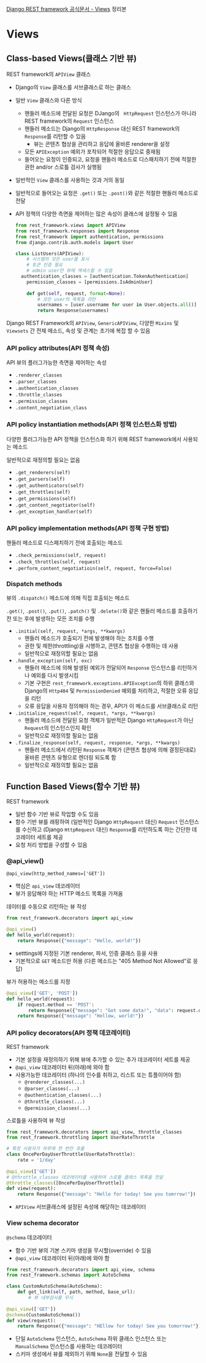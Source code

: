 [Django REST framework 공식문서 - Views](  https://www.django-rest-framework.org/api-guide/views/ ) 정리본

# Views

## Class-based Views(클래스 기반 뷰)

REST framework의 `APIView` 클래스

- Django의 `View` 클래스를 서브클래스로 하는 클래스
- 일반 `View` 클래스와 다른 방식
  - 핸들러 메소드에 전달된 요청은 DJango의 ` HttpRequest` 인스턴스가 아니라 REST framework의 `Request` 인스턴스
  - 핸들러 메소드는 Django의 `HttpResponse` 대신 REST framework의 `Response`를 리턴할 수 있음
    - 뷰는 콘텐츠 협상을 관리하고 응답에 올바른 renderer을 설정
  - 모든 `APIException` 예외가 포착되어 적절한 응답으로 중재됨
  - 들어오는 요청이 인증되고, 요청을 핸들러 메소드로 디스패치하기 전에 적절한 권한 and/or 스로틀 검사가 실행됨 

- 일반적인 `View` 클래스를 사용하는 것과 거의 동일

- 일반적으로 들어오는 요청은 `.get()` 또는 `.post()`와 같은 적절한 핸들러 메소드로 전달

- API 정책의 다양한 측면을 제어하는 많은 속성이 클래스에 설정될 수 있음

  ```python
  from rest_framework.views import APIView
  from rest_framework.responses import Response
  from rest_framework import authentication, permissions
  from django.contrib.auth.models import User
  
  class ListUsers(APIView):
      # 시스템의 모든 user를 표시
      # 토큰 인증 필요
      # admin user만 뷰에 액세스할 수 있음
  	authentication_classes = [authentication.TokenAuthentication]
      permission_classes = [permissions.IsAdminUser]
      
      def get(self, request, format=None):
          # 모든 user의 목록을 리턴
          usernames = [user.username for user in User.objects.all()]
          return Response(usernames)
  ```



Django REST Framework의 `APIView`, `GenericAPIView`, 다양한 `Mixins` 및 `Viewsets` 간 전체 메소드, 속성 및 관계는 초기에 복잡 할 수 있음



### API policy attributes(API 정책 속성)

API 뷰의 플러그가능한 측면을 제어하는 속성

- `.renderer_classes`
- `.parser_classes`
- `.authentication_classes`
- `.throttle_classes`
- `.permission_classes`
- `.content_negotiation_class`



### API policy instantiation methods(API 정책 인스턴스화 방법)

다양한 플러그가능한 API 정책을 인스턴스화 하기 위해 REST framework에서 사용되는 메소드

일반적으로 재정의할 필요는 없음

- `.get_renderers(self)`
- `.get_parsers(self)`
- `.get_authenticators(self)`
- `.get_throttles(self)`
- `.get_permissions(self)`
- `.get_content_negotiator(self)`
- `.get_exception_handler(self)`



### API policy implementation methods(API 정책 구현 방법)

핸들러 메소드로 디스패치하기 전에 호출되는 메소드

- `.check_permissions(self, request)`
- `.check_throttles(self, request)`
- `.perform_content_negotiatioin(self, request, force=False)`



### Dispatch methods

뷰의 `.dispatch()` 메소드에 의해 직접 호출되는 메소드

`.get()`, `.post()`, `.put()`, `.patch()` 및 `.delete()`와 같은 핸들러 메소드를 호출하기 전 또는 후에 발생하는 모든 조치를 수행

- `.initial(self, request, *args, **kwargs)`
  - 핸들러 메소드가 호출되기 전에 발생해야 하는 조치를 수행
  - 권한 및 제한(throttling)을 시행하고, 콘텐츠 협상을 수행하는 데 사용
  - 일반적으로 재정의할 필요는 없음
- `.handle_exception(self, exc)`
  - 핸들러 메소드에 의해 발생된 예외가 전달되어 `Response` 인스턴스를 리턴하거나 예외를 다시 발생시킴
  - 기본 구현은 `rest_framework.exceptions.APIException`의 하위 클래스와 Django의 `Http404` 및 `PermissionDenied` 예외를 처리하고, 적절한 오류 응답을 리턴
  - 오류 응답을 사용자 정의해야 하는 경우, API가 이 메소드를 서브클래스로 리턴
- `.initialize_request(self, request, *args, **kwargs)`
  - 핸들러 메소드에 전달된 요청 객체가 일반적은 Django `HttpRequest`가 아닌 `Request`의 인스턴스인지 확인
  - 일반적으로 재정의할 필요는 없음
- `.finalize_response(self, request, response, *args, **kwargs)`
  - 핸들러 메소드에서 리턴된 `Response` 객체가 (콘텐츠 협상에 의해 결정된대로) 올바른 콘텐츠 유형으로 렌더링 되도록 함
  - 일반적으로 재정의할 필요는 없음



## Function Based Views(함수 기반 뷰)

REST framework

- 일반 함수 기반 뷰로 작업할 수도 있음
- 함수 기반 뷰를 래핑하여 (일반적인 Django `HttpRequest` 대신) `Request` 인스턴스를 수신하고 (Django `HttpRequest` 대신) `Response`를 리턴하도록 하는 간단한 데코레이터 세트를 제공
- 요청 처리 방법을 구성할 수 있음



### @api_view()

`@api_view(http_method_names=['GET'])`

- 핵심은 `api_view` 데코레이터
- 뷰가 응답해야 하는 HTTP 메소드 목록을 가져옴



데이터를 수동으로 리턴하는 뷰 작성

```python
from rest_framework.decorators import api_view

@api_view()
def hello_world(request):
    return Response({"message": "Hello, world!"})
```

- setttings에 지정된 기본 renderer, 파서, 인증 클래스 등을 사용
- 기본적으로 `GET` 메소드만 허용 (다른 메소드는 "405 Method Not Allowed"로 응답)



뷰가 허용하는 메소드를 지정

```python
@api_view(['GET', 'POST'])
def hello_world(request):
    if request.method == 'POST':
        return Response({"message": "Got some data!", "data": request.data})
    return Response({"message": "Hellow, world!"})
```



### API policy decorators(API 정책 데코레이터)

REST framework

- 기본 설정을 재정의하기 위해 뷰에 추가할 수 있는 추가 데코레이터 세트를 제공
- `@api_view` 데코레이터 뒤(아래)에 와야 함
- 사용가능한 데코레이터 (하나의 인수를 취하고, 리스트 또는 튜플이어야 함)
  - `@renderer_classes(...)`
  - `@parser_classes(...)`
  - `@authentication_classes(...)`
  - `@throttle_classes(...)`
  - `@permission_classes(...)`



스로틀을 사용하여 뷰 작성

```python
from rest_framework.decorators import api_view, throttle_classes
from rest_framework.throttling import UserRateThrottle

# 특정 사용자가 하루에 한 번만 호출
class OncePerDayUserThrottle(UserRateThrottle):
    rate = '1/day'
    
@api_view(['GET'])
# @throttle_classes 데코레이터를 사용하여 스로틀 클래스 목록을 전달
@throttle_classes([OncePerDayUserThrottle])
def view(request):
    return Response({"message": "Hello for today! See you tomrrow!"})
```

- `APIView` 서브클래스에 설정된 속성에 해당하는 데코레이터



### View schema decorator

`@schema` 데코레이터

- 함수 기반 뷰의 기본 스키마 생성을 무시할(override) 수 있음
- `@api_view` 데코레이터 뒤(아래)에 와야 함



```python
from rest_framework.decorators import api_view, schema
from rest_framework.schemas import AutoSchema

class CustomAutoSchema(AutoSchema):
    def get_link(self, path, method, base_url):
        # 뷰 내부검사를 무시
        
@api_view(['GET'])
@schema(CustomAutoSchema())
def view(request):
    return Response({"message": "HEllow for today! See you tomorrow!"})
```

- 단일 `AutoSchema` 인스턴스, `AutoSchema` 하위 클래스 인스턴스 또는 `ManualSchema` 인스턴스를 사용하는 데코레이터
- 스키마 생성에서 뷰를 제외하기 위해 `None`을 전달할 수 있음